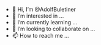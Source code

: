 - 👋 Hi, I’m @AdolfBuletiner
- 👀 I’m interested in ...
- 🌱 I’m currently learning ...
- 💞️ I’m looking to collaborate on ...
- 📫 How to reach me ...

<!---
AdolfBuletiner/AdolfBuletiner is a ✨ special ✨ repository because its `README.md` (this file) appears on your GitHub profile.
You can click the Preview link to take a look at your changes.
--->

